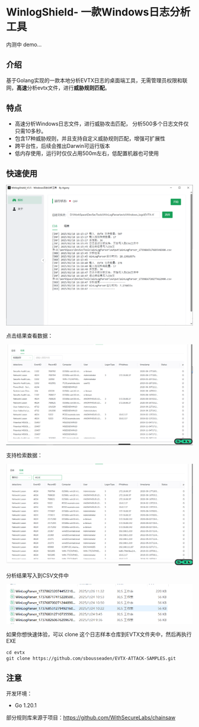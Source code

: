 # WinlogShield- 一款Windows日志分析工具

内测中 demo...



## 介绍

基于Golang实现的一款本地分析EVTX日志的桌面端工具，无需管理员权限和联网，**高速**分析evtx文件，进行**威胁规则匹配**。

## 特点

- 高速分析Windows日志文件，进行威胁攻击匹配， 分析500多个日志文件仅只需10多秒。
- 包含17种威胁规则，并且支持自定义威胁规则匹配，增强可扩展性
- 跨平台性，后续会推出Darwin可运行版本
- 低内存使用，运行时仅仅占用500m左右，低配置机器也可使用

## 快速使用

![image-20250218162513711](assets/image-20250218162513711.png)

点击结果查看数据：

![image-20250218163123860](assets/image-20250218163123860.png)

支持检索数据：

![image-20250218163150997](assets/image-20250218163150997.png)

分析结果写入到CSV文件中

![image-20250126113525044](assets/image-20250126113525044.png)



如果你想快速体验，可以 clone 这个日志样本仓库到EVTX文件夹中，然后再执行EXE

```
cd evtx
git clone https://github.com/sbousseaden/EVTX-ATTACK-SAMPLES.git
```



## 注意

开发环境：

- Go 1.20.1

部分规则库来源于项目：https://github.com/WithSecureLabs/chainsaw 





